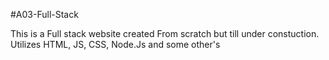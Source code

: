 #A03-Full-Stack 

This is a Full stack website created From scratch but till under constuction.
Utilizes HTML, JS, CSS, Node.Js and some other's
